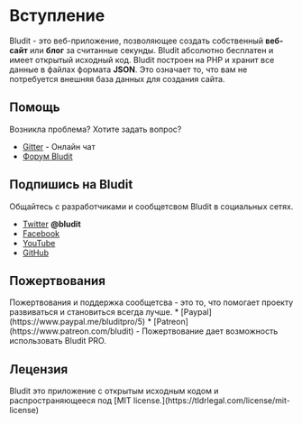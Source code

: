 # Вступление
<!-- position: 1 -->

Bludit - это веб-приложение, позволяющее создать собственный **веб-сайт** или **блог** за считанные секунды. Bludit абсолютно бесплатен и имеет открытый исходный код. Bludit построен на PHP и хранит все данные в файлах формата **JSON**. Это означает то, что вам не потребуется внешняя база данных для создания сайта.

<h2 id="support">Помощь</h2>
Возникла проблема? Хотите задать вопрос?

* [Gitter](https://gitter.im/bludit/support) - Онлайн чат
* [Форум Bludit](https://forum.bludit.org)

<h2 id="follow-bludit">Подпишись на Bludit</h2>
Общайтесь с разработчиками и сообщетсвом Bludit в социальных сетях.

* [Twitter](https://twitter.com/bludit) **@bludit**
* [Facebook](https://www.facebook.com/bluditcms)
* [YouTube](https://www.youtube.com/c/Bluditcms)
* [GitHub](https://github.com/bludit/bludit)

<h2 id="donations">Пожертвования</h2>
Пожертвования и поддержка сообщетсва - это то, что помогает проекту развиваться и становиться всегда лучше.
* [Paypal](https://www.paypal.me/bluditpro/5)
* [Patreon](https://www.patreon.com/bludit) - Пожертвование дает возможность использовать Bludit PRO.

<h2 id="license">Лецензия</h2>
Bludit это приложение с открытым исходным кодом и распространяющееся под [MIT license.](https://tldrlegal.com/license/mit-license)